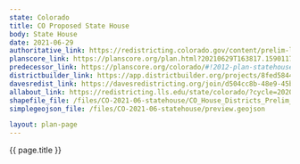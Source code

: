 ```yaml
---
state: Colorado
title: CO Proposed State House
body: State House
date: 2021-06-29
authoritative_link: https://redistricting.colorado.gov/content/prelim-legislative-maps
planscore_link: https://planscore.org/plan.html?20210629T163817.159011755Z
predecessor_link: https://planscore.org/colorado/#!2012-plan-statehouse-eg
districtbuilder_link: https://app.districtbuilder.org/projects/8fed5844-8816-46aa-b940-7f330afc44a6
davesredist_link: https://davesredistricting.org/join/d504cc8b-48e9-45b2-8209-9944e7538445
allabout_link: https://redistricting.lls.edu/state/colorado/?cycle=2020&level=Congress&startdate=2021-06-23
shapefile_file: /files/CO-2021-06-statehouse/CO_House_Districts_Prelim_Final.zip
simplegeojson_file: /files/CO-2021-06-statehouse/preview.geojson

layout: plan-page
---
```


{{ page.title }}
